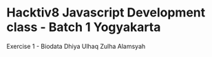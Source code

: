# Hacktiv8 Javascript Development class - Batch 1 Yogyakarta
Exercise 1 - Biodata
Dhiya Ulhaq Zulha Alamsyah
